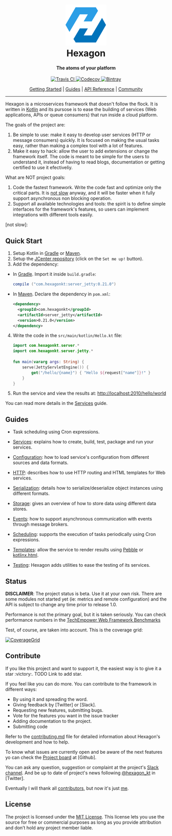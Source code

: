 
<h1 align="center">
  <a href="http://hexagonkt.com">
    <img alt="Hexagon" src="hexagon_site/assets/tile-small.png" />
  </a>
  <br>
  Hexagon
</h1>

<h4 align="center">The atoms of your platform</h4>

<p align="center">
  <a href="https://travis-ci.org/hexagonkt/hexagon">
    <img
      src="https://img.shields.io/travis/hexagonkt/hexagon.svg?colorA=0073BB&style=flat-square" 
      alt="Travis CI" />
  </a>
  <a href="https://codecov.io/gh/hexagonkt/hexagon">
    <img
      src=
        "https://img.shields.io/codecov/c/github/hexagonkt/hexagon.svg?colorA=0073BB&style=flat-square"
      alt="Codecov" />
  </a>
  <a href="https://bintray.com/jamming/maven/hexagon_core/_latestVersion">
    <img
      src=
        "https://img.shields.io/bintray/v/jamming/maven/hexagon_core.svg?colorA=0073BB&style=flat-square"
      alt="Bintray" />
  </a>
</p>

<p align="center">
  <a href="http://hexagonkt.com/TODO">Getting Started</a> |
  <a href="http://hexagonkt.com/TODO">Guides</a> |
  <a href="http://hexagonkt.com/TODO">API Reference</a> |
  <a href="http://hexagonkt.com/TODO">Community</a>
</p>

---

Hexagon is a microservices framework that doesn't follow the flock. It is written in [Kotlin] and
its pursose is to ease the building of services (Web applications, APIs or queue consumers) that run
inside a cloud platform.

The goals of the project are:

1. Be simple to use: make it easy to develop user services (HTTP or message consumers) quickly. It
   is focused on making the usual tasks easy, rather than making a complex tool with a lot of
   features.
2. Make it easy to hack: allow the user to add extensions or change the framework itself. The code
   is meant to be simple for the users to understand it, instead of having to read blogs,
   documentation or getting certified to use it efectiveliy.

What are NOT project goals:

1. Code the fastest framework. Write the code fast and optimize only the critical parts. It is
   [not slow][benchmark] anyway, and it will be faster when it fully support asynchronous non 
   blocking operation.
2. Support all available technologies and tools: the spirit is to define simple interfaces for
   the framework's features, so users can implement integrations with different tools easily.

[not slow]:

## Quick Start

1. Setup Kotlin in [Gradle][Setup Gradle] or [Maven][Setup Maven].
2. Setup the [JCenter repository](https://bintray.com/bintray/jcenter) (click on the `Set me up!`
   button).
3. Add the dependency:

  * In [Gradle]. Import it inside `build.gradle`:

    ```groovy
    compile ("com.hexagonkt:server_jetty:0.21.0")
    ```

  * In [Maven]. Declare the dependency in `pom.xml`:

    ```xml
    <dependency>
      <groupId>com.hexagonkt</groupId>
      <artifactId>server_jetty</artifactId>
      <version>0.21.0</version>
    </dependency>
    ```

4. Write the code in the `src/main/kotlin/Hello.kt` file:

    ```kotlin
    import com.hexagonkt.server.*
    import com.hexagonkt.server.jetty.*

    fun main(vararg args: String) {
        serve(JettyServletEngine()) {
            get("/hello/{name}") { "Hello ${request["name"]}!" }
        }
    }
    ```

5. Run the service and view the results at: [http://localhost:2010/hello/world][Endpoint]

You can read more details in the [Services] guide.

[Setup Gradle]: https://kotlinlang.org/docs/reference/using-gradle.html
[Setup Maven]: https://kotlinlang.org/docs/reference/using-maven.html
[Endpoint]: http://localhost:2010/hello/world
[Maven]: https://maven.apache.org
[Gradle]: https://gradle.org

## Guides

* Task scheduling using Cron expressions.

* [Services]: explains how to create, build, test, package and run your services.
* [Configuration]: how to load service's configuration from different sources and data formats.
* [HTTP]: describes how to use HTTP routing and HTML templates for Web services.
* [Serialization]: details how to serialize/deserialize object instances using different formats.
* [Storage]: gives an overview of how to store data using different data stores.
* [Events]: how to support asynchronous communication with events through message brokers.

* [Scheduling]: supports the execution of tasks periodically using Cron expressions.
* [Templates]: allow the service to render results using [Pebble] or [kotlinx.html].
* [Testing]: Hexagon adds utilities to ease the testing of its services.

[Pebble]: http://www.mitchellbosecke.com/pebble/home
[kotlinx.html]: https://github.com/Kotlin/kotlinx.html

[Services]: http://hexagonkt.com/services.html
[HTTP]: http://hexagonkt.com/rest.html
[Serialization]: http://hexagonkt.com/serialization.html
[Storage]: http://hexagonkt.com/storage.html
[Events]: http://hexagonkt.com/events.html
[Configuration]: http://hexagonkt.com/configuration.html
[Templates]: http://hexagonkt.com/templates.html
[Scheduling]: http://hexagonkt.com/scheduling.html
[Testing]: http://hexagonkt.com/testing.html

## Status

**DISCLAIMER**: The project status is beta. Use it at your own risk. There are some modules not
started yet (ie: metrics and remote configuration) and the API is subject to change any time prior
 to release 1.0.

Performance is not the primary goal, but it is taken seriously. You can check performance numbers
in the [TechEmpower Web Framework Benchmarks][benchmark]

Test, of course, are taken into account. This is the coverage grid:

[![CoverageGrid]][Coverage]

[benchmark]: https://www.techempower.com/benchmarks
[CoverageGrid]: https://codecov.io/gh/hexagonkt/hexagon/branch/master/graphs/icicle.svg
[Coverage]: https://codecov.io/gh/hexagonkt/hexagon
[Kotlin]: http://kotlinlang.org

## Contribute

If you like this project and want to support it, the easiest way is to give it a star :victory:.
TODO Link to add star.

If you feel like you can do more. You can contribute to the framework in different ways:

* By using it and spreading the word.
* Giving feedback by [Twitter] or [Slack].
* Requesting new features, submitting bugs.
* Vote for the features you want in the issue tracker
* Adding documentation to the project.
* Submitting code

Refer to the [contributing.md](contributing.md) file for detailed information about Hexagon's
development and how to help.

To know what issues are currently open and be aware of the next features yo can check the 
[Project board](https://github.com/hexagonkt/hexagon/projects/1) at [Github].

You can ask any question, suggestion or complaint at the project's [Slack channel]. And be up to 
date of project's news following [@hexagon_kt] in [Twitter].

Eventually I will thank all [contributors], but now it's just [me].

[@hexagon_kt]: https://twitter.com/hexagon_kt
[Slack channel]: https://kotlinlang.slack.com/messages/hexagon
[contributors]: https://github.com/hexagonkt/hexagon/graphs/contributors
[me]: https://github.com/jaguililla

## License

The project is licensed under the [MIT License](license.md). This license lets you use the source
for free or commercial purposes as long as you provide attribution and don’t hold any project member
liable.
